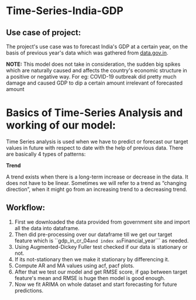 # Time-Series-India-GDP

## Use case of project:
The project's use case was to forecast India's GDP at a certain year, on the basis of previous year's data which was gathered from [data.gov.in](https://data.gov.in/resource/gdp-india-and-major-sectors-economy-share-each-sector-gdp-and-growth-rate-gdp-and-other).

**NOTE:** This model does not take in consideration, the sudden big spikes which are naturally caused and affects the country's economic structure in a positive or negative way. For eg: COVID-19 outbreak did pretty much damage and caused GDP to dip a certain amount irrelevant of forecasted amount

# Basics of Time-Series Analysis and working of our model:
Time Series analysis is used when we have to predict or forecast our target values in future with respect to date with the help of previous data. There are basically 4 types of patterns:

**Trend**

A trend exists when there is a long-term increase or decrease in the data. It does not have to be linear. Sometimes we will refer to a trend as “changing direction”, when it might go from an increasing trend to a decreasing trend.

## Workflow:

1) First we downloaded the data provided from government site and import all the data into dataframe. 
2) Then did pre-processing over our dataframe till we get our target feature which is ``gdp_in_cr_04``` and index as ```Financial_year``` as needed. 
3) Using Augmented-Dickey Fuller test checked if our data is stationary or not. 
4) If its not-stationary then we make it stationary by differencing it.
5) Compute AR and MA values using acf, pacf plots.
6) After that we test our model and get RMSE score, if gap between target feature's mean and RMSE is huge then model is good enough.
7) Now we fit ARIMA on whole dataset and start forecasting for future predictions. 
